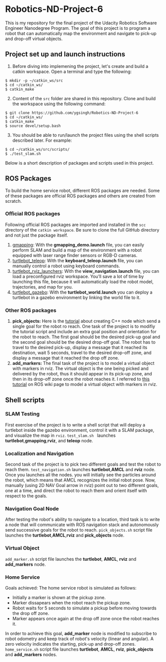 # Robotics-ND-Project-6
This is my repository for the final project of the Udacity Robotics Software Engineer Nanodegree Program. The goal of this project is to program a robot that can automatically map the environment and navigate to pick-up and drop-off virtual objects.
## Project set up and launch instructions
1. Before diving into implemening the project, let's create and build a catkin workspace. Open a terminal and type the following:
```
$ mkdir -p ~/catkin_ws/src
$ cd ~/catkin_ws/
$ catkin_make
```
2. Content of the `src` folder are shared in this repository. Clone and build the workspace using the following command:
```
$ git clone https://github.com/ygsingh/Robotics-ND-Project-6
$ cd ~/catkin_ws/
$ catkin_make
$ source devel/setup.bash
```
3. You should be able to run/launch the project files using the shell scripts described later. For example:
```
$ cd ~/catkin_ws/src/scripts/
$ ./test_slam.sh
```
Below is a short description of packages and scripts used in this project.
## ROS Packages
To build the home service robot, different ROS packages are needed. Some of these packages are official ROS packages and others are created from scratch.
### Official ROS packages
Following official ROS packages are imported and installed in the `scc` directory of the `catkin workspace`. Be sure to clone the full GitHub directory and not just the package itself.
1. [gmapping](http://wiki.ros.org/gmapping): With the __gmapping_demo.launch__ file, you can easily perform SLAM and build a map of the environment with a robot equipped with laser range finder sensors or RGB-D cameras.
2. [turtlebot_teleop](http://wiki.ros.org/turtlebot_teleop): With the __keyboard_teleop.launch__ file, you can manually control a robot using keyboard commands.
3. [turtlebot_rviz_launchers](http://wiki.ros.org/turtlebot_rviz_launchers): With the __view_navigation.launch__ file, you can load a preconfigured rviz workspace. You’ll save a lot of time by launching this file, because it will automatically load the robot model, trajectories, and map for you.
4. [turtlebot_gazebo](http://wiki.ros.org/turtlebot_gazebo): With the __turtlebot_world.launch__ you can deploy a turtlebot in a gazebo environment by linking the world file to it.

### Other ROS packages
1. __pick_objects:__ Here is the [tutorial](http://wiki.ros.org/navigation/Tutorials/SendingSimpleGoals) about creating C++ node which send a single goal for the robot ro reach. One task of the project is to modifiy the tutorial script and include an extra goal position and orientation for the robot to reach. The first goal should be the desired pick-up goal and the second goal should be the desired drop-off goal.
The robot has to travel to the desired pick-up, display a message that it reached its destination, wait 5 seconds, travel to the desired drop-off zone, and display a message that it reached the drop off zone.
2. __add_markers:__ The final task of the project is to model a virtual object with markers in rviz. The virtual object is the one being picked and delivered by the robot, thus it should appear in its pick-up zone, and then in its drop-off zone once the robot reaches it. I referred to  [this tutorial](http://wiki.ros.org/rviz/Tutorials/Markers%3A%20Basic%20Shapes) on ROS wiki page to model a virtual object with markers in rviz.
## Shell scripts

### SLAM Testing
First exercise of the project is to write a shell script that will deploy a turtlebot inside the gazebo environment, control it with a SLAM package, and visualize the map in `rviz`. `test_slam.sh ` launches __turtlebot__,__gmapping__,__rviz__, and __teleop__ node.
### Localization and Navigation
Second task of the project is to pick two different goals and test the robot to reach them.
`test_navigation.sh` launches __turtlebot__,__AMCL__ and __rviz__ node. Once you launches all the nodes. you will initially see the particles around the robot, which means that AMCL recognizes the initial robot pose. Now, manually (using 2D NAV Goal arrow in rviz) point out to two different goals, one at a time, and direct the robot to reach them and orient itself with respect to the goals.
### Navigation Goal Node
After testing the robot's ability to navigate to a location, third task is to write a node that will communicate with ROS navigation stack and autonomously send successive goals for the robot to reach. `pick_objects.sh` script file launches the __turtlebot__,__AMCL__,__rviz__ and __pick_objects__ node.
### Virtual Object
`add_marker.sh` script file launches the __turtlebot__, __AMCL__, __rviz__ and __add_markers__ node.
### Home Service
Goals achieved: The home service robot is simulated as follows:
- Initially a marker is shown at the pickup zone.
- Marker dissapears when the robot reach the pickup zone.
- Robot waits for 5 seconds to simulate a pickup before moving towards the drop off zone.
- Marker appears once again at the drop off zone once the robot reaches it.

In order to achieve this goal, __add_marker__ node is modified to subscribe to robot odometry and keep track of robot's velocity (linear and angular). A zero velocity indicates the starting, pick-up and drop-off zones. `home_service.sh` script file launches __turtlebot__, __AMCL__, __rviz__, __pick_objects__ and __add_markers__ nodes. 
